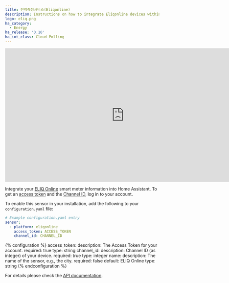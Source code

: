 ```yaml
---
title: 전력측정서비스(Eliqonline)
description: Instructions on how to integrate Eliqonline devices within Home Assistant.
logo: eliq.png
ha_category:
  - Energy
ha_release: '0.10'
ha_iot_class: Cloud Polling
---
```


<div class='videoWrapper'>
<iframe width="776" height="437" src="https://www.youtube.com/embed/xsGO5ORpVF4" frameborder="0" allow="accelerometer; autoplay; encrypted-media; gyroscope; picture-in-picture" allowfullscreen></iframe>
</div>

Integrate your [ELIQ Online](https://eliq.io/) smart meter information into Home Assistant. To get an [access token](https://my.eliq.io/user/settings/api) and the [Channel ID](https://my.eliq.io/user/settings/locations), log in to your account.

To enable this sensor in your installation, add the following to your `configuration.yaml` file:

```yaml
# Example configuration.yaml entry
sensor:
  - platform: eliqonline
    access_token: ACCESS_TOKEN
    channel_id: CHANNEL_ID
```

{% configuration %}
access_token:
  description: The Access Token for your account.
  required: true
  type: string
channel_id:
  description: Channel ID (as integer) of your device.
  required: true
  type: integer
name:
  description: The name of the sensor, e.g., the city.
  required: false
  default: ELIQ Online
  type: string
{% endconfiguration %}

For details please check the [API documentation](https://eliq.zendesk.com/hc/en-us/articles/115002708449-API-Eliq-Online).
